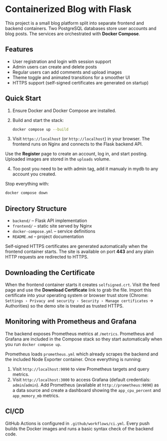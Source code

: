 # Containerized Blog with Flask

This project is a small blog platform split into separate frontend and backend containers.
Two PostgreSQL databases store user accounts and blog posts. The services are orchestrated
with **Docker Compose**.

## Features

- User registration and login with session support
- Admin users can create and delete posts
- Regular users can add comments and upload images
- Theme toggle and animated transitions for a smoother UI
- HTTPS support (self-signed certificates are generated on startup)


## Quick Start

1. Ensure Docker and Docker Compose are installed.
2. Build and start the stack:

   ```bash
   docker compose up --build
   ```

3. Visit `https://localhost` (or `http://localhost`) in your browser.
   The frontend runs on Nginx and connects to the Flask backend API.

Use the **Register** page to create an account, log in, and start posting.
Uploaded images are stored in the `uploads` volume.

4. Too post you need to be with admin tag, add it manualy in mydb to any account you created.

Stop everything with:

```bash
docker compose down
```

## Directory Structure

- `backend/` – Flask API implementation
- `frontend/` – static site served by Nginx
- `docker-compose.yml` – service definitions
- `README.md` – project documentation

Self‑signed HTTPS certificates are generated automatically when the frontend
container starts. The site is available on port **443** and any plain HTTP
requests are redirected to HTTPS.

## Downloading the Certificate

When the frontend container starts it creates `selfsigned.crt`. Visit the feed
page and use the **Download Certificate** link to grab the file. Import this
certificate into your operating system or browser trust store (Chrome:
`Settings › Privacy and security › Security › Manage certificates` → Authorities)
so the demo site is treated as trusted HTTPS.

## Monitoring with Prometheus and Grafana

The backend exposes Prometheus metrics at `/metrics`. Prometheus and Grafana are
included in the Compose stack so they start automatically when you run
`docker compose up`.

Prometheus loads `prometheus.yml` which already scrapes the backend and the
included Node Exporter container. Once everything is running:

1. Visit `http://localhost:9090` to view Prometheus targets and query metrics.
2. Visit `http://localhost:3000` to access Grafana (default credentials:
   `admin`/`admin`). Add Prometheus (available at `http://prometheus:9090`) as a
   data source and create a dashboard showing the `app_cpu_percent` and
   `app_memory_mb` metrics.

## CI/CD

GitHub Actions is configured in `.github/workflows/ci.yml`. Every push builds the
Docker images and runs a basic syntax check of the backend code.